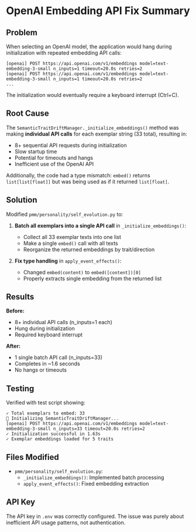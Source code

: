 # OpenAI Embedding API Fix Summary

## Problem
When selecting an OpenAI model, the application would hang during initialization with repeated embedding API calls:
```
[openai] POST https://api.openai.com/v1/embeddings model=text-embedding-3-small n_inputs=1 timeout=20.0s retries=2
[openai] POST https://api.openai.com/v1/embeddings model=text-embedding-3-small n_inputs=1 timeout=20.0s retries=2
...
```

The initialization would eventually require a keyboard interrupt (Ctrl+C).

## Root Cause
The `SemanticTraitDriftManager._initialize_embeddings()` method was making **individual API calls** for each exemplar string (33 total), resulting in:
- 8+ sequential API requests during initialization
- Slow startup time
- Potential for timeouts and hangs
- Inefficient use of the OpenAI API

Additionally, the code had a type mismatch: `embed()` returns `list[list[float]]` but was being used as if it returned `list[float]`.

## Solution
Modified `pmm/personality/self_evolution.py` to:

1. **Batch all exemplars into a single API call** in `_initialize_embeddings()`:
   - Collect all 33 exemplar texts into one list
   - Make a single `embed()` call with all texts
   - Reorganize the returned embeddings by trait/direction

2. **Fix type handling** in `apply_event_effects()`:
   - Changed `embed(content)` to `embed([content])[0]`
   - Properly extracts single embedding from the returned list

## Results
**Before:**
- 8+ individual API calls (n_inputs=1 each)
- Hung during initialization
- Required keyboard interrupt

**After:**
- 1 single batch API call (n_inputs=33)
- Completes in ~1.6 seconds
- No hangs or timeouts

## Testing
Verified with test script showing:
```
✓ Total exemplars to embed: 33
🔄 Initializing SemanticTraitDriftManager...
[openai] POST https://api.openai.com/v1/embeddings model=text-embedding-3-small n_inputs=33 timeout=20.0s retries=2
✓ Initialization successful in 1.63s
✓ Exemplar embeddings loaded for 5 traits
```

## Files Modified
- `pmm/personality/self_evolution.py`:
  - `_initialize_embeddings()`: Implemented batch processing
  - `apply_event_effects()`: Fixed embedding extraction

## API Key
The API key in `.env` was correctly configured. The issue was purely about inefficient API usage patterns, not authentication.
